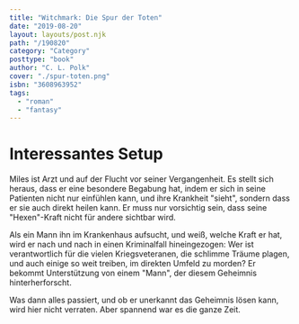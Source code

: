 ```yaml
---
title: "Witchmark: Die Spur der Toten"
date: "2019-08-20"
layout: layouts/post.njk
path: "/190820"
category: "Category"
posttype: "book"
author: "C. L. Polk"
cover: "./spur-toten.png"
isbn: "3608963952"
tags:
  - "roman"
  - "fantasy"
---
```


# Interessantes Setup

Miles ist Arzt und auf der Flucht vor seiner Vergangenheit. Es stellt sich heraus, dass er eine besondere Begabung hat, indem er sich in seine Patienten nicht nur einfühlen kann, und ihre Krankheit "sieht", sondern dass er sie auch direkt heilen kann. Er muss nur vorsichtig sein, dass seine "Hexen"-Kraft nicht für andere sichtbar wird.

Als ein Mann ihn im Krankenhaus aufsucht, und weiß, welche Kraft er hat, wird er nach und nach in einen Kriminalfall hineingezogen: Wer ist verantwortlich für die vielen Kriegsveteranen, die schlimme Träume plagen, und auch einige so weit treiben, im direkten Umfeld zu morden? Er bekommt Unterstützung von einem "Mann", der diesem Geheimnis hinterherforscht.

Was dann alles passiert, und ob er unerkannt das Geheimnis lösen kann, wird hier nicht verraten. Aber spannend war es die ganze Zeit.
